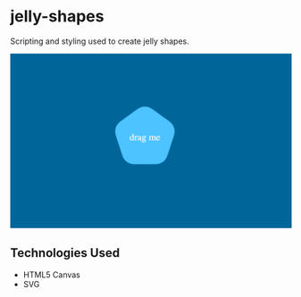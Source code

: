 # jelly-shapes
Scripting and styling used to create jelly shapes.

[![Screenshot](screenshot.png)](https://megancoyle.github.io/jelly-shapes/)

## Technologies Used
* HTML5 Canvas
* SVG
